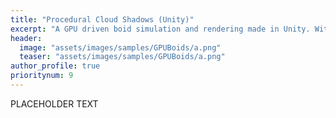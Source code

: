 ```yaml
---
title: "Procedural Cloud Shadows (Unity)"
excerpt: "A GPU driven boid simulation and rendering made in Unity. With the aim to learn and extract the most out of GPU Driven Rendering, I have used Unity's compute shader capabilities and indirect rendering commands to draw "
header:
  image: "assets/images/samples/GPUBoids/a.png"
  teaser: "assets/images/samples/GPUBoids/a.png"
author_profile: true
prioritynum: 9
---
```


PLACEHOLDER TEXT